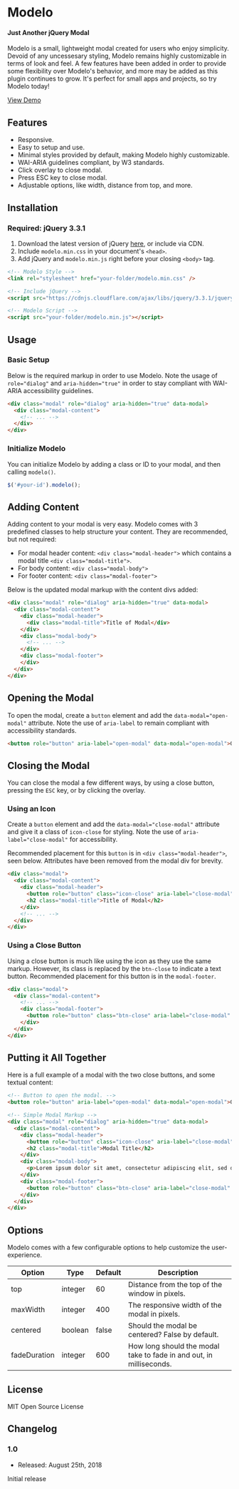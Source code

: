 # Modelo
#### Just Another jQuery Modal

Modelo is a small, lightweight modal created for users who enjoy simplicity. Devoid of any uncessesary styling, Modelo remains highly customizable in terms of look and feel. A few features have been added in order to provide some flexibility over Modelo's behavior, and more may be added as this plugin continues to grow. It's perfect for small apps and projects, so try Modelo today!

[View Demo](https://vmcdesign.github.io/modelo/)

## Features

* Responsive.
* Easy to setup and use.
* Minimal styles provided by default, making Modelo highly customizable.
* WAI-ARIA guidelines compliant, by W3 standards.
* Click overlay to close modal.
* Press ESC key to close modal.
* Adjustable options, like width, distance from top, and more.

## Installation

### Required: jQuery 3.3.1

1. Download the latest version of jQuery [here](https://code.jquery.com/), or include via CDN. 
2. Include `modelo.min.css` in your document's `<head>`.
3. Add jQuery and `modelo.min.js` right before your closing `<body>` tag.

```html
<!-- Modelo Style -->
<link rel="stylesheet" href="your-folder/modelo.min.css" />

<!-- Include jQuery -->
<script src="https://cdnjs.cloudflare.com/ajax/libs/jquery/3.3.1/jquery.min.js"></script>

<!-- Modelo Script -->
<script src="your-folder/modelo.min.js"></script>
```

## Usage

### Basic Setup

Below is the required markup in order to use Modelo.  Note the usage of `role="dialog"` and `aria-hidden="true"` in order to stay compliant with WAI-ARIA accessibility guidelines.

```html
<div class="modal" role="dialog" aria-hidden="true" data-modal>
  <div class="modal-content">
    <!-- ... -->
  </div>
</div>
```

### Initialize Modelo

You can initialize Modelo by adding a class or ID to your modal, and then calling `modelo()`.

```js
$('#your-id').modelo();
```

## Adding Content

Adding content to your modal is very easy.  Modelo comes with 3 predefined classes to help structure your content.  They are recommended, but not required:

* For modal header content: `<div class="modal-header">` which contains a modal title `<div class="modal-title">`.
* For body content: `<div class="modal-body">`
* For footer content: `<div class="modal-footer">`

Below is the updated modal markup with the content divs added:

```html
<div class="modal" role="dialog" aria-hidden="true" data-modal>
  <div class="modal-content">
    <div class="modal-header">
      <div class="modal-title">Title of Modal</div>
    </div>
    <div class="modal-body">
      <!-- ... -->
    </div>
    <div class="modal-footer">
    </div>
  </div>
</div>
```

## Opening the Modal

To open the modal, create a `button` element and add the `data-modal="open-modal"` attribute.  Note the use of `aria-label` to remain compliant with accessibility standards.

```html
<button role="button" aria-label="open-modal" data-modal="open-modal">Open Modal</button>
```

## Closing the Modal

You can close the modal a few different ways, by using a close button, pressing the `ESC` key, or by clicking the overlay.

### Using an Icon

Create a `button` element and add the `data-modal="close-modal"` attribute and give it a class of `icon-close` for styling.  Note the use of `aria-label="close-modal"` for accessibility.

Recommended placement for this `button` is in `<div class="modal-header">`, seen below.  Attributes have been removed from the modal div for brevity.

```html
<div class="modal">
  <div class="modal-content">
    <div class="modal-header">
      <button role="button" class="icon-close" aria-label="close-modal" data-modal="close-modal">X</button>
      <h2 class="modal-title">Title of Modal</h2>
    </div>
    <!-- ... -->
  </div>
</div>
```

### Using a Close Button

Using a close button is much like using the icon as they use the same markup.  However, its class is replaced by the `btn-close` to indicate a text button.  Recommended placement for this button is in the `modal-footer`.

```html
<div class="modal">
  <div class="modal-content">
    <!-- ... -->  
    <div class="modal-footer">
      <button role="button" class="btn-close" aria-label="close-modal" data-modal="close-modal">Close</button>
    </div>
  </div>
</div>
```

## Putting it All Together

Here is a full example of a modal with the two close buttons, and some textual content:

```html
<!-- Button to open the modal. -->
<button role="button" aria-label="open-modal" data-modal="open-modal">Open Modal</button>

<!-- Simple Modal Markup -->
<div class="modal" role="dialog" aria-hidden="true" data-modal>
  <div class="modal-content">
    <div class="modal-header">
      <button role="button" class="icon-close" aria-label="close-modal" data-modal="close-modal">X</button>
      <h2 class="modal-title">Modal Title</h2>
    </div>
    <div class="modal-body">
      <p>Lorem ipsum dolor sit amet, consectetur adipiscing elit, sed do eiusmod tempor incididunt ut labore et dolore magna aliqua.</p>
    </div>
    <div class="modal-footer">
      <button role="button" class="btn-close" aria-label="close-modal" data-modal="close-modal">Close</button>
    </div>
  </div>
</div>
```

## Options

Modelo comes with a few configurable options to help customize the user-experience.

Option | Type | Default | Description
------ | ---- | ------- | -----------
top | integer | 60 | Distance from the top of the window in pixels.
maxWidth | integer | 400 | The responsive width of the modal in pixels.
centered | boolean | false | Should the modal be centered?  False by default.
fadeDuration | integer | 600 | How long should the modal take to fade in and out, in milliseconds.

## License

MIT Open Source License

## Changelog

### 1.0
* Released: August 25th, 2018

Initial release
